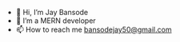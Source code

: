 - 👋 Hi, I’m Jay Bansode
- 🌱 I’m a MERN developer
- 📫 How to reach me bansodejay50@gmail.com

<!---
Jay-Bansode/Jay-Bansode is a ✨ special ✨ repository because its `README.md` (this file) appears on your GitHub profile.
You can click the Preview link to take a look at your changes.
--->
